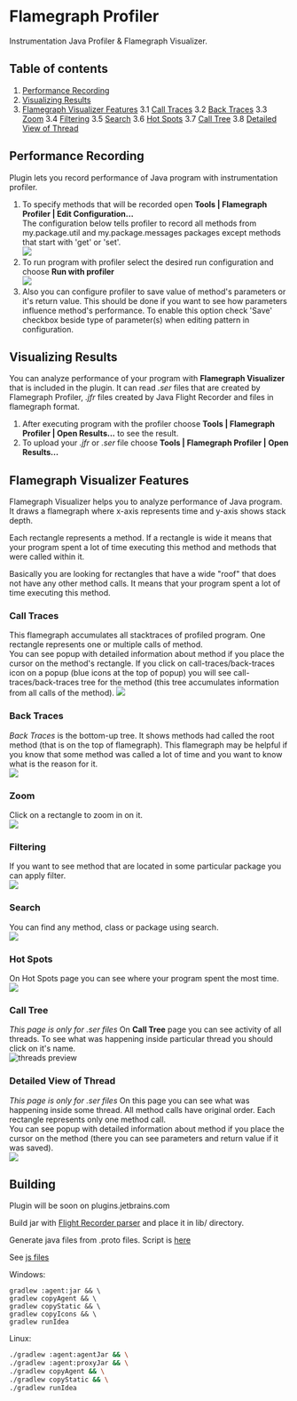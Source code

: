 # Flamegraph Profiler
Instrumentation Java Profiler & Flamegraph Visualizer.

## Table of contents
1. [Performance Recording](#performance-recording)
2. [Visualizing Results](#visualizing-results)
3. [Flamegraph Visualizer Features](#flamegraph-visualizer-features)
    3.1 [Call Traces](#call-traces)
    3.2 [Back Traces](#back-traces)
    3.3 [Zoom](#zoom)
    3.4 [Filtering](#filtering)
    3.5 [Search](#search)
    3.6 [Hot Spots](#hot-spots)
    3.7 [Call Tree](#call-tree)
    3.8 [Detailed View of Thread](#detailed-view-of-thread)

## Performance Recording
Plugin lets you record performance of Java program with instrumentation profiler.

1. To specify methods that will be recorded open **Tools | Flamegraph Profiler | Edit Configuration...**  
The configuration below tells profiler to record all methods from my.package.util and my.package.messages packages except methods that start with 'get' or 'set'.  
![](screenshots/profiler_config.png)
2. To run program with profiler select the desired run configuration and choose **Run <name> with profiler**  
![](screenshots/run_with_profiler.png)
3. Also you can configure profiler to save value of method's parameters or it's return value. This should be done if you want to see how parameters influence method's performance. To enable this option check 'Save' checkbox beside type of parameter(s) when editing pattern in configuration.

## Visualizing Results
You can analyze performance of your program with **Flamegraph Visualizer** that is included in the plugin. It can read _.ser_ files that are created by Flamegraph Profiler, _.jfr_ files created by Java Flight Recorder and files in flamegraph format.
1. After executing program with the profiler choose **Tools | Flamegraph Profiler | Open Results...** to see the result.
2. To upload your _.jfr_ or _.ser_ file choose **Tools | Flamegraph Profiler | Open Results...**

## Flamegraph Visualizer Features
Flamegraph Visualizer helps you to analyze performance of Java program. It draws a flamegraph where x-axis represents time and y-axis shows stack depth.

Each rectangle represents a method. If a rectangle is wide it means that your program spent a lot of time executing this method and methods that were called within it.

Basically you are looking for rectangles that have a wide "roof" that does not have any other method calls. It means that your program spent a lot of time executing this method.

### Call Traces
This flamegraph accumulates all stacktraces of profiled program. One rectangle represents one or multiple calls of method.  
You can see popup with detailed information about method if you place the cursor on the method's rectangle. If you click on call-traces/back-traces icon on a popup (blue icons at the top of popup) you will see call-traces/back-traces tree for the method (this tree accumulates information from all calls of the method).
![](screenshots/call-traces.png)

### Back Traces
_Back Traces_ is the bottom-up tree. It shows methods had called the root method (that is on the top of flamegraph). This flamegraph may be helpful if you know that some method was called a lot of time and you want to know what is the reason for it.  
![](screenshots/back-traces.png)

### Zoom  
Click on a rectangle to zoom in on it.  
![](screenshots/zoom.png)

### Filtering
If you want to see method that are located in some particular package you can apply filter.  
![](screenshots/filter.png)

### Search
You can find any method, class or package using search.  
![](screenshots/search.png)

### Hot Spots
On Hot Spots page you can see where your program spent the most time.  
![](screenshots/hot-spots.png)

### Call Tree
_This page is only for _.ser_ files_
On **Call Tree** page you can see activity of all threads. To see what was happening inside particular thread you should click on it's name.   
![threads preview](screenshots/preview.png)

### Detailed View of Thread
_This page is only for _.ser_ files_
On this page you can see what was happening inside some thread. All method calls have original order. Each rectangle represents only one method call.  
You can see popup with detailed information about method if you place the cursor on the method (there you can see parameters and return value if it was saved).  
![](screenshots/thread.png)


## Building
Plugin will be soon on plugins.jetbrains.com

Build jar with [Flight Recorder parser](https://github.com/kornilova-l/flight-recorder-parser-for-java-9) and place it in lib/ directory.

Generate java files from .proto files. Script is [here](protobuf/README.md)

See [js files](/visualization/README.md)

Windows:
```
gradlew :agent:jar && \
gradlew copyAgent && \
gradlew copyStatic && \
gradlew copyIcons && \
gradlew runIdea
```

Linux:
```bash
./gradlew :agent:agentJar && \
./gradlew :agent:proxyJar && \
./gradlew copyAgent && \
./gradlew copyStatic && \
./gradlew runIdea

```
